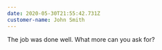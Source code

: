 ```yaml
---
date: 2020-05-30T21:55:42.731Z
customer-name: John Smith
---
```

The job was done well. What more can you ask for?